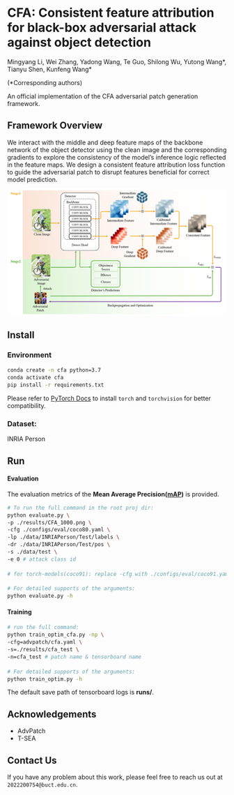 # CFA: Consistent feature attribution for black-box adversarial attack against object detection



Mingyang Li, Wei Zhang, Yadong Wang, Te Guo, Shilong Wu, Yutong Wang*, Tianyu Shen, Kunfeng Wang*

(*Corresponding authors)



An official implementation of the CFA adversarial patch generation framework.
## Framework Overview

We interact with the middle and deep feature maps of the backbone network of the object detector using the clean image and the corresponding gradients to explore the consistency of the model’s inference logic reflected in the feature maps. We design a consistent feature attribution loss function to guide the adversarial patch to disrupt features beneficial for correct model prediction.

![pipeline.png](pipeline.png)




## Install
### Environment

```bash
conda create -n cfa python=3.7
conda activate cfa
pip install -r requirements.txt
```
Please refer to [PyTorch Docs](https://pytorch.org/get-started/previous-versions/) to install `torch` and `torchvision` for better compatibility.

### Dataset: 
INRIA Person




## Run



#### Evaluation

The evaluation metrics of the **Mean Average Precision([mAP](https://github.com/Cartucho/mAP))** is provided.



```bash
# To run the full command in the root proj dir:
python evaluate.py \
-p ./results/CFA_1000.png \
-cfg ./configs/eval/coco80.yaml \
-lp ./data/INRIAPerson/Test/labels \
-dr ./data/INRIAPerson/Test/pos \
-s ./data/test \
-e 0 # attack class id

# for torch-models(coco91): replace -cfg with ./configs/eval/coco91.yaml

# For detailed supports of the arguments:
python evaluate.py -h
```

#### Training


```bash
# run the full command:
python train_optim_cfa.py -np \
-cfg=advpatch/cfa.yaml \
-s=./results/cfa_test \
-n=cfa_test # patch name & tensorboard name

# For detailed supports of the arguments:
python train_optim.py -h
```
The default save path of tensorboard logs is **runs/**.




## Acknowledgements

* AdvPatch
* T-SEA



## Contact Us
If you have any problem about this work, please feel free to reach us out at `2022200754@buct.edu.cn`.


